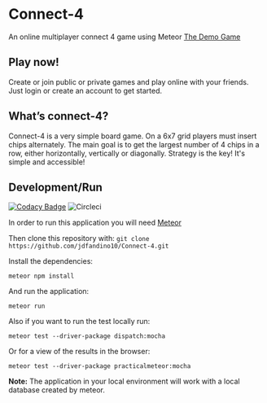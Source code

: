 # Connect-4
An online multiplayer connect 4 game using Meteor
[The Demo Game](https://connect-04.herokuapp.com/)

## Play now!
Create or join public or private games and play online with your friends. Just login or create an account to get started.

## What’s connect-4?
Connect-4 is a very simple board game. On a 6x7 grid players must insert chips alternately. The main goal is to get the largest number of 4 chips in a row, either horizontally, vertically or diagonally. Strategy is the key!
It's simple and accessible!

## Development/Run
[![Codacy Badge](https://api.codacy.com/project/badge/Grade/8092d1ceaa4a4f819ee6d09379de30e3)](https://www.codacy.com/app/dalthviz/Connect-4?utm_source=github.com&amp;utm_medium=referral&amp;utm_content=jdfandino10/Connect-4&amp;utm_campaign=Badge_Grade)
![Circleci](https://circleci.com/gh/jdfandino10/Connect-4/tree/master.svg?style=shield&circle-token=d729a3c0266d02cfb200b87a85e599c5d509d33a)

In order to run this application you will need [Meteor](https://www.meteor.com/)

Then clone this repository with:
`git clone https://github.com/jdfandino10/Connect-4.git`

Install the dependencies:

`meteor npm install`

And run the application:

`meteor run`

Also if you want to run the test locally run:

`meteor test --driver-package dispatch:mocha`

Or for a view of the results in the browser:

`meteor test --driver-package practicalmeteor:mocha`

**Note:** The application in your local environment will work with a local database created by meteor.
